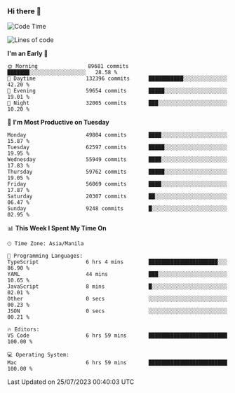 ### Hi there 👋

<!--START_SECTION:waka-->
![Code Time](http://img.shields.io/badge/Code%20Time-4%2C169%20hrs%2029%20mins-blue)

![Lines of code](https://img.shields.io/badge/From%20Hello%20World%20I%27ve%20Written-114.4%20million%20lines%20of%20code-blue)

**I'm an Early 🐤** 

```text
🌞 Morning                89681 commits       ███████░░░░░░░░░░░░░░░░░░   28.58 % 
🌆 Daytime                132396 commits      ███████████░░░░░░░░░░░░░░   42.20 % 
🌃 Evening                59654 commits       █████░░░░░░░░░░░░░░░░░░░░   19.01 % 
🌙 Night                  32005 commits       ███░░░░░░░░░░░░░░░░░░░░░░   10.20 % 
```
📅 **I'm Most Productive on Tuesday** 

```text
Monday                   49804 commits       ████░░░░░░░░░░░░░░░░░░░░░   15.87 % 
Tuesday                  62597 commits       █████░░░░░░░░░░░░░░░░░░░░   19.95 % 
Wednesday                55949 commits       ████░░░░░░░░░░░░░░░░░░░░░   17.83 % 
Thursday                 59762 commits       █████░░░░░░░░░░░░░░░░░░░░   19.05 % 
Friday                   56069 commits       ████░░░░░░░░░░░░░░░░░░░░░   17.87 % 
Saturday                 20307 commits       ██░░░░░░░░░░░░░░░░░░░░░░░   06.47 % 
Sunday                   9248 commits        █░░░░░░░░░░░░░░░░░░░░░░░░   02.95 % 
```


📊 **This Week I Spent My Time On** 

```text
🕑︎ Time Zone: Asia/Manila

💬 Programming Languages: 
TypeScript               6 hrs 4 mins        ██████████████████████░░░   86.90 % 
YAML                     44 mins             ███░░░░░░░░░░░░░░░░░░░░░░   10.65 % 
JavaScript               8 mins              █░░░░░░░░░░░░░░░░░░░░░░░░   02.01 % 
Other                    0 secs              ░░░░░░░░░░░░░░░░░░░░░░░░░   00.23 % 
JSON                     0 secs              ░░░░░░░░░░░░░░░░░░░░░░░░░   00.21 % 

🔥 Editors: 
VS Code                  6 hrs 59 mins       █████████████████████████   100.00 % 

💻 Operating System: 
Mac                      6 hrs 59 mins       █████████████████████████   100.00 % 
```


 Last Updated on 25/07/2023 00:40:03 UTC
<!--END_SECTION:waka-->


<!--
**rad182/rad182** is a ✨ _special_ ✨ repository because its `README.md` (this file) appears on your GitHub profile.

Here are some ideas to get you started:

- 🔭 I’m currently working on ...
- 🌱 I’m currently learning ...
- 👯 I’m looking to collaborate on ...
- 🤔 I’m looking for help with ...
- 💬 Ask me about ...
- 📫 How to reach me: ...
- 😄 Pronouns: ...
- ⚡ Fun fact: ...
-->
